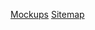 [Mockups](https://www.figma.com/design/8vqMedm9Yxsf8Q4KrPsaAC/Untitled?node-id=0-1&t=oqm5jtSyHZcctSqB-1)
[Sitemap](https://www.gloomaps.com/k6p2DRRrew)
